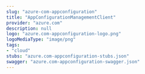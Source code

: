 ```yaml
---
slug: "azure-com-appconfiguration"
title: "AppConfigurationManagementClient"
provider: "azure.com"
description: null
logo: "azure.com-appconfiguration-logo.png"
logoMediaType: "image/png"
tags:
- "cloud"
stubs: "azure.com-appconfiguration-stubs.json"
swagger: "azure.com-appconfiguration-swagger.json"
---
```

